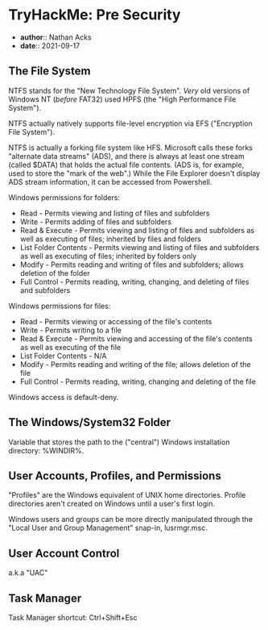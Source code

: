 # TryHackMe: Pre Security

* **author**:: Nathan Acks  
* **date**:: 2021-09-17

## The File System

NTFS stands for the "New Technology File System". *Very* old versions of Windows NT (*before* FAT32) used HPFS (the "High Performance File System").

NTFS actually natively supports file-level encryption via EFS ("Encryption File System").

NTFS is actually a forking file system like HFS. Microsoft calls these forks "alternate data streams" (ADS), and there is always at least one stream (called $DATA) that holds the actual file contents. (ADS is, for example, used to store the "mark of the web".) While the File Explorer doesn't display ADS stream information, it can be accessed from Powershell.

Windows permissions for folders:

* Read - Permits viewing and listing of files and subfolders
* Write - Permits adding of files and subfolders
* Read & Execute - Permits viewing and listing of files and subfolders as well as executing of files; inherited by files and folders
* List Folder Contents - Permits viewing and listing of files and subfolders as well as executing of files; inherited by folders only
* Modify - Permits reading and writing of files and subfolders; allows deletion of the folder
* Full Control - Permits reading, writing, changing, and deleting of files and subfolders

Windows permissions for files:

* Read - Permits viewing or accessing of the file's contents
* Write - Permits writing to a file
* Read & Execute - Permits viewing and accessing of the file's contents as well as executing of the file
* List Folder Contents - N/A
* Modify - Permits reading and writing of the file; allows deletion of the file
* Full Control - Permits reading, writing, changing and deleting of the file

Windows access is default-deny.

## The Windows/System32 Folder

Variable that stores the path to the ("central") Windows installation directory: %WINDIR%.

## User Accounts, Profiles, and Permissions

"Profiles" are the Windows equivalent of UNIX home directories. Profile directories aren't created on Windows until a user's first login.

Windows users and groups can be more directly manipulated through the "Local User and Group Management" snap-in, lusrmgr.msc.

## User Account Control

a.k.a "UAC"

## Task Manager

Task Manager shortcut: Ctrl+Shift+Esc
